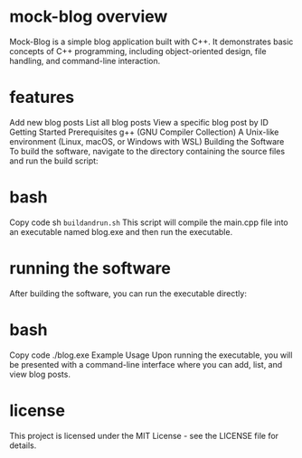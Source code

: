 # mock-blog overview

Mock-Blog is a simple blog application built with C++. It demonstrates basic concepts of C++ programming, including object-oriented design, file handling, and command-line interaction.

# features
Add new blog posts
List all blog posts
View a specific blog post by ID
Getting Started
Prerequisites
g++ (GNU Compiler Collection)
A Unix-like environment (Linux, macOS, or Windows with WSL)
Building the Software
To build the software, navigate to the directory containing the source files and run the build script:

# bash
Copy code
sh `buildandrun.sh`
This script will compile the main.cpp file into an executable named blog.exe and then run the executable.

# running the software
After building the software, you can run the executable directly:

# bash
Copy code
./blog.exe
Example Usage
Upon running the executable, you will be presented with a command-line interface where you can add, list, and view blog posts.

# license
This project is licensed under the MIT License - see the LICENSE file for details.
